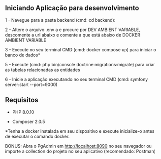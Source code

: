 ## Iniciando Aplicação para desenvolvimento

1 - Navegue para a pasta backend (cmd: cd backend):

2 -  Altere o arquivo .env a e procure por DEV AMBIENT VARIABLE, descomente a url abaixo e comente a que está abaixo de DOCKER AMBIENT VARIABLE

3 - Execute no seu terminal CMD (cmd: docker compose up) para iniciar o banco de dados*

5 - Execute (cmd: php bin/console doctrine:migrations:migrate) para criar as tabelas relacionadas as entidades

6 - Inicie a aplicação executando no seu terminal CMD (cmd: symfony server:start --port=9000)



## Requisitos

* PHP 8.0.10 

* Composer 2.0.5

*Tenha a docker instalada em seu dispositivo e execute inicialize-o antes de executar o comando docker.

BONUS: Abra o PgAdmin em [http://localhost:8090](http://localhost:8090) no seu navegador ou importe a collection do projeto no seu aplicativo (recomendado: Postman)